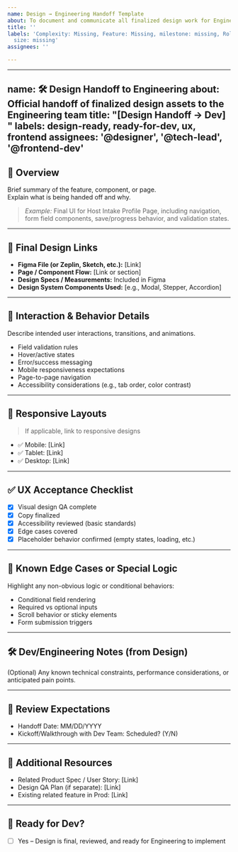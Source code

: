 ```yaml
---
name: Design → Engineering Handoff Template
about: To document and communicate all finalized design work for Engineering implementation.
title: ''
labels: 'Complexity: Missing, Feature: Missing, milestone: missing, Role: missing,
  size: missing'
assignees: ''

---
```


---
name: 🛠️ Design Handoff to Engineering
about: Official handoff of finalized design assets to the Engineering team
title: "[Design Handoff → Dev] <Feature Name or Epic>"
labels: design-ready, ready-for-dev, ux, frontend
assignees: '@designer', '@tech-lead', '@frontend-dev'
---

## 🧩 Overview

Brief summary of the feature, component, or page.  
Explain what is being handed off and why.

> _Example:_ Final UI for Host Intake Profile Page, including navigation, form field components, save/progress behavior, and validation states.

---

## 🎨 Final Design Links

- **Figma File (or Zeplin, Sketch, etc.):** [Link]
- **Page / Component Flow:** [Link or section]
- **Design Specs / Measurements:** Included in Figma  
- **Design System Components Used:** [e.g., Modal, Stepper, Accordion]

---

## 🔄 Interaction & Behavior Details

Describe intended user interactions, transitions, and animations.

- Field validation rules
- Hover/active states
- Error/success messaging
- Mobile responsiveness expectations
- Page-to-page navigation
- Accessibility considerations (e.g., tab order, color contrast)

---

## 📱 Responsive Layouts

> If applicable, link to responsive designs  
- ✅ Mobile: [Link]  
- ✅ Tablet: [Link]  
- ✅ Desktop: [Link]

---

## ✅ UX Acceptance Checklist

- [x] Visual design QA complete
- [x] Copy finalized
- [x] Accessibility reviewed (basic standards)
- [x] Edge cases covered
- [x] Placeholder behavior confirmed (empty states, loading, etc.)

---

## 🧪 Known Edge Cases or Special Logic

Highlight any non-obvious logic or conditional behaviors:
- Conditional field rendering
- Required vs optional inputs
- Scroll behavior or sticky elements
- Form submission triggers

---

## 🛠 Dev/Engineering Notes (from Design)

(Optional) Any known technical constraints, performance considerations, or anticipated pain points.

---

## 🔁 Review Expectations

- Handoff Date: MM/DD/YYYY  
- Kickoff/Walkthrough with Dev Team: Scheduled? (Y/N)  

---

## 📎 Additional Resources

- Related Product Spec / User Story: [Link]
- Design QA Plan (if separate): [Link]
- Existing related feature in Prod: [Link]

---

## 🏁 Ready for Dev?

- [ ] Yes – Design is final, reviewed, and ready for Engineering to implement
